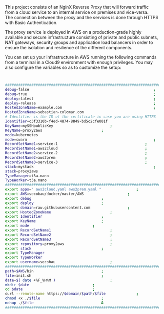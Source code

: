 This project consists of an NginX Reverse Proxy that will forward traffic from a cloud service to an internal service on premises and vice-versa.  
The connection between the proxy and the services is done through HTTPS with Basic Authentication.

The proxy service is deployed in AWS on a production-grade highly available and secure infrastructure consisting of private and public subnets, NAT gateways, security groups and application load balancers in order to ensure the isolation and resilience of the different components.

You can set up your infrastructure in AWS running the following commands from a terminal in a Cloud9 environment with enough privileges.
You may also configure the variables so as to customize the setup:

```BASH 


#########################################################################
debug=false                                                     	;
debug=true                                                     		;
deploy=latest                                                   	;
deploy=release                                                   	;
HostedZoneName=example.com                                  	 	;
HostedZoneName=sebastian-colomar.com                                   	;
# Identifier is the ID of the certificate in case you are using HTTPS	#
Identifier=c3f3310b-f4ed-4874-8849-bd5c2cfe001f                         ;
KeyName=mySSHpublicKey							;
KeyName=proxy2aws							;
mode=kubernetes                                                       	;
mode=swarm                                                       	;
RecordSetName1=service-1                                   		;
RecordSetName1=aws2cloud                                   		;
RecordSetName2=service-2                                   		;
RecordSetName2=aws2prem                                   		;
RecordSetName3=service-3                                   		;
stack=mystack                                                     	;
stack=proxy2aws                                                     	;
TypeManager=t3a.nano                                                    ;
TypeWorker=t3a.nano                                                     ;
#########################################################################
export apps=" aws2cloud.yaml aws2prem.yaml "				;
export AWS=secobau/docker/master/AWS					;
export debug								;
export deploy								;
export domain=raw.githubusercontent.com					;
export HostedZoneName							;
export Identifier							;
export KeyName								;
export mode								;
export RecordSetName1							;
export RecordSetName2							;
export RecordSetName3							;
export repository=proxy2aws						;
export stack								;
export TypeManager                                                      ;
export TypeWorker                                                       ;
export username=secobau							;
#########################################################################
path=$AWS/bin								;
file=init.sh								;
date=$( date +%F_%H%M )							;
mkdir $date								;
cd $date								;
curl --remote-name https://$domain/$path/$file				;
chmod +x ./$file							;
nohup ./$file								&
#########################################################################



```

